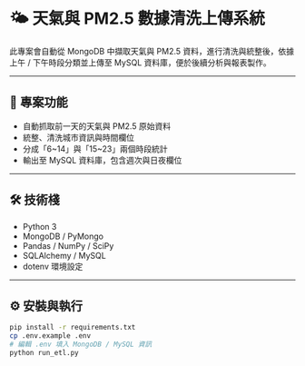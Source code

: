 # 🌤 天氣與 PM2.5 數據清洗上傳系統


此專案會自動從 MongoDB 中擷取天氣與 PM2.5 資料，進行清洗與統整後，依據上午 / 下午時段分類並上傳至 MySQL 資料庫，便於後續分析與報表製作。

---

## 📌 專案功能

- 自動抓取前一天的天氣與 PM2.5 原始資料
- 統整、清洗城市資訊與時間欄位
- 分成「6~14」與「15~23」兩個時段統計
- 輸出至 MySQL 資料庫，包含週次與日夜欄位

---

## 🛠️ 技術棧

- Python 3
- MongoDB / PyMongo
- Pandas / NumPy / SciPy
- SQLAlchemy / MySQL
- dotenv 環境設定

---

## ⚙️ 安裝與執行

```bash
pip install -r requirements.txt
cp .env.example .env
# 編輯 .env 填入 MongoDB / MySQL 資訊
python run_etl.py
